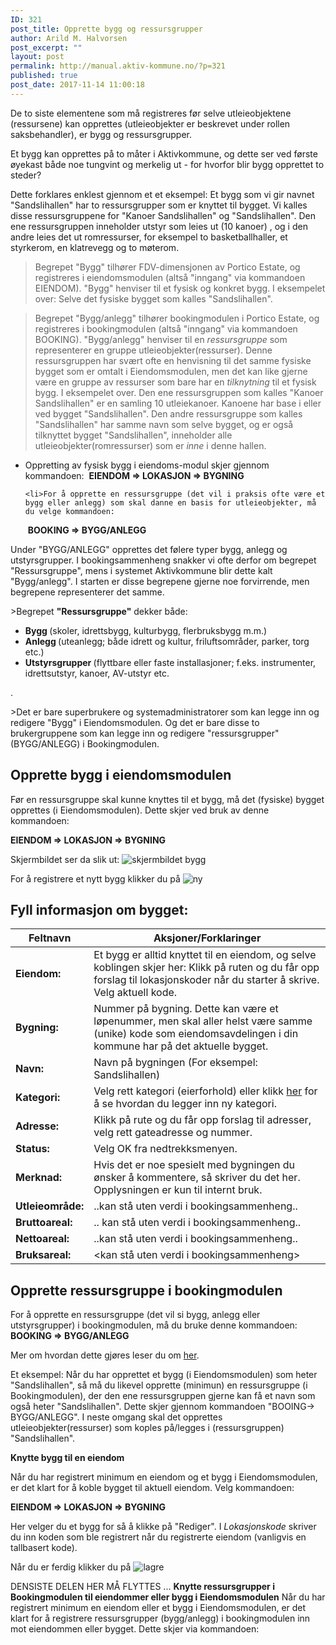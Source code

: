```yaml
---
ID: 321
post_title: Opprette bygg og ressursgrupper
author: Arild M. Halvorsen
post_excerpt: ""
layout: post
permalink: http://manual.aktiv-kommune.no/?p=321
published: true
post_date: 2017-11-14 11:00:18
---
```

De to siste elementene som må registreres før selve utleieobjektene (ressursene) kan opprettes (utleieobjekter er beskrevet under rollen saksbehandler), er bygg og ressursgrupper.

Et bygg kan opprettes på to måter i Aktivkommune, og dette ser ved første øyekast både noe tungvint og merkelig ut - for hvorfor blir bygg opprettet to steder?

Dette forklares enklest gjennom et et eksempel:
Et bygg som vi gir navnet "Sandslihallen" har to ressursgrupper som er knyttet til bygget. Vi kalles disse ressursgruppene for "Kanoer Sandslihallen" og "Sandslihallen". Den ene ressursgruppen inneholder utstyr som leies ut (10 kanoer) , og i den andre leies det ut romressurser, for eksempel to basketballhaller, et styrkerom, en klatrevegg og to møterom.

>Begrepet "Bygg" tilhører FDV-dimensjonen av Portico Estate, og registreres i eiendomsmodulen (altså "inngang" via kommandoen EIENDOM). "Bygg" henviser til et fysisk og konkret bygg. I eksempelet over: Selve det fysiske bygget som kalles "Sandslihallen".

>Begrepet "Bygg/anlegg" tilhører bookingmodulen i Portico Estate, og registreres i bookingmodulen (altså "inngang" via kommandoen BOOKING). "Bygg/anlegg" henviser til en <em>ressursgruppe</em> som representerer en gruppe utleieobjekter(ressurser). Denne ressursgruppen har svært ofte en henvisning til det samme fysiske bygget som er omtalt i Eiendomsmodulen, men det kan like gjerne være en gruppe av ressurser som bare har en <em>tilknytning </em> til et fysisk bygg. I eksempelet over. Den ene ressursgruppen som kalles "Kanoer Sandslihallen" er en samling 10 utleiekanoer. Kanoene har base i eller ved bygget "Sandslihallen". Den andre ressursgruppe som kalles "Sandslihallen" har samme navn som selve bygget, og er også tilknyttet bygget "Sandslihallen",  inneholder alle utleieobjekter(romressurser) som er <em>inne </em> i denne hallen.

<ul>
 	<li>Oppretting av fysisk bygg i eiendoms-modul skjer gjennom kommandoen:
 <strong>EIENDOM =&gt; LOKASJON =&gt; BYGNING</strong></li>

 	<li>For å opprette en ressursgruppe (det vil i praksis ofte være et bygg eller anlegg) som skal danne en basis for utleieobjekter, må du velge kommandoen:
 <strong>BOOKING =&gt; BYGG/ANLEGG</strong></li>
</ul>

Under "BYGG/ANLEGG" opprettes det følere typer bygg, anlegg og utstyrsgrupper. I bookingsammenheng snakker vi ofte derfor om begrepet "Ressursgruppe", mens i systemet Aktivkommune blir dette kalt "Bygg/anlegg". I starten er disse begrepene gjerne noe forvirrende, men begrepene representerer det samme. 

&gt;Begrepet <strong>"Ressursgruppe"</strong> dekker både:
* <strong>Bygg </strong>(skoler, idrettsbygg, kulturbygg, flerbruksbygg m.m.)
* <strong>Anlegg </strong>(uteanlegg; både idrett og kultur, friluftsområder, parker, torg etc.)
* <strong>Utstyrsgrupper </strong>(flyttbare eller faste installasjoner; f.eks. instrumenter, idrettsutstyr, kanoer, AV-utstyr etc.

.

&gt;Det er bare superbrukere og systemadministratorer som kan legge inn og redigere "Bygg" i Eiendomsmodulen. Og det er bare disse to brukergruppene som kan legge inn og redigere "ressursgrupper" (BYGG/ANLEGG) i Bookingmodulen.

## Opprette bygg i eiendomsmodulen
Før en ressursgruppe skal kunne knyttes til et bygg, må det (fysiske) bygget opprettes (i Eiendomsmodulen). Dette skjer ved bruk av denne kommandoen:

<strong>EIENDOM =&gt; LOKASJON =&gt; BYGNING</strong>

Skjermbildet ser da slik ut:
![skjermbildet bygg](http://manual.aktiv-kommune.no/wp-content/uploads/2017/12/eiendombygning.png)

For å registrere et nytt bygg klikker du på
![ny](http://manual.aktiv-kommune.no/wp-content/uploads/2017/12/NY.png)

## Fyll informasjon om bygget:
Feltnavn| Aksjoner/Forklaringer
---------------|---------------------------------
**Eiendom:** |Et bygg er alltid knyttet til en eiendom, og selve koblingen skjer her: Klikk på ruten og du får opp forslag til lokasjonskoder når du starter å skrive. Velg aktuell kode.
**Bygning:** |Nummer på bygning. Dette kan være et løpenummer, men skal aller helst være samme (unike) kode som eiendomsavdelingen i din kommune har på det aktuelle bygget.
**Navn:** |Navn på bygningen (For eksempel: Sandslihallen)
**Kategori:** |Velg rett kategori (eierforhold) eller klikk [her](https://manual.aktiv-kommune.no/?p=700) for å se hvordan du legger inn ny kategori.
**Adresse:** |Klikk på rute og du får opp forslag til adresser, velg rett gateadresse og nummer.
**Status:** |Velg OK fra nedtrekksmenyen.
**Merknad:** |Hvis det er noe spesielt med bygningen du ønsker å kommentere,  så skriver du det her. Opplysningen er kun til internt bruk.
**Utleieområde:**| ..kan stå uten verdi i bookingsammenheng..
**Bruttoareal:**|.. kan stå uten verdi i bookingsammenheng..
**Nettoareal:**| ..kan stå uten verdi i bookingsammenheng..
**Bruksareal:**| <kan stå uten verdi i bookingsammenheng>

## Opprette ressursgruppe i bookingmodulen


For å opprette en ressursgruppe (det vil si bygg, anlegg eller utstyrsgrupper) i bookingmodulen, må du bruke denne kommandoen:
<strong>BOOKING =&gt; BYGG/ANLEGG </strong>

Mer om hvordan dette gjøres leser du om [her](https://manual.aktiv-kommune.no/?p=166).

Et eksempel: Når du har opprettet et bygg (i Eiendomsmodulen) som heter "Sandslihallen", så må du likevel opprette (minimun) en ressursgruppe (i Bookingmodulen), der den ene ressursgruppen gjerne kan få et navn som også heter "Sandslihallen". Dette skjer gjennom kommandoen "BOOING-> BYGG/ANLEGG". I neste omgang skal det opprettes utleieobjekter(ressurser) som koples på/legges i (ressursgruppen) "Sandslihallen".


<strong>Knytte bygg til en eiendom </strong>

Når du har registrert minimum en eiendom og et bygg i Eiendomsmodulen, er det klart for å koble bygget til aktuell eiendom. Velg kommandoen:

<strong>EIENDOM =&gt; LOKASJON =&gt; BYGNING</strong>

Her velger du et bygg for så å klikke på "Rediger". I <em>Lokasjonskode</em> skriver du inn koden som ble registrert når du registrerte eiendom (vanligvis en tallbasert kode).

Når du er ferdig klikker du på
![lagre](http://manual.aktiv-kommune.no/wp-content/uploads/2017/12/lagre.png)

DENSISTE DELEN HER MÅ FLYTTES ...
<strong>Knytte ressursgrupper i Bookingmodulen til eiendommer eller bygg i Eiendomsmodulen</strong>
Når du har registrert minimum en eiendom eller et bygg i Eiendomsmodulen, er det klart for å registrere ressursgrupper (bygg/anlegg) i bookingmodulen inn mot eiendommen eller bygget. Dette skjer via kommandoen:

&nbsp;